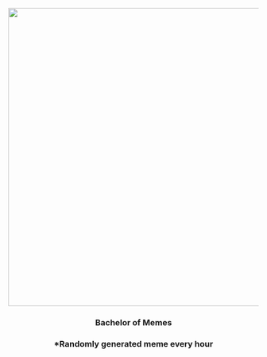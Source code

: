 <p align="center">
        <img src="https://i.redd.it/4kk7nyo3ni791.jpg" width="600" height="600">
        </p>
        <h3 align="center">Bachelor of Memes</h3>
        <h3 align="center">*Randomly generated meme every hour</h3>
    